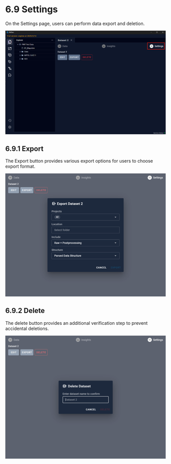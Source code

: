 # 6.9 Settings

On the Settings page, users can perform data export and deletion.

![Image_35](../images/image_35.png)

## 6.9.1 Export

The Export button provides various export options for users to choose export format.

![Image_2](../images/image_2.png)

## 6.9.2 Delete

The delete button provides an additional verification step to prevent accidental deletions.

![Image_20](../images/image_20.png)

